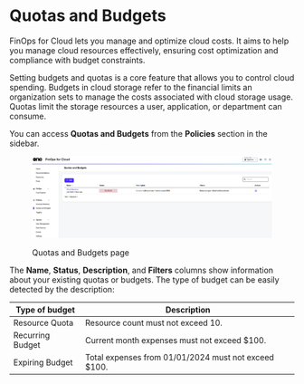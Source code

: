 # Quotas and Budgets

FinOps for Cloud lets you manage and optimize cloud costs. It aims to help you manage cloud resources effectively, ensuring cost optimization and compliance with budget constraints.&#x20;

Setting budgets and quotas is a core feature that allows you to control cloud spending. Budgets in cloud storage refer to the financial limits an organization sets to manage the costs associated with cloud storage usage. Quotas limit the storage resources a user, application, or department can consume.

You can access **Quotas and Budgets** from the **Policies** section in the sidebar.

<figure><img src="../../../.gitbook/assets/finOps_quotas_and_budgets.png" alt=""><figcaption><p>Quotas and Budgets page</p></figcaption></figure>

The **Name**, **Status**, **Description**, and **Filters** columns show information about your existing quotas or budgets. The type of budget can be easily detected by the description:

| Type of budget   | Description                                          |
| ---------------- | ---------------------------------------------------- |
| Resource Quota   | Resource count must not exceed 10.                   |
| Recurring Budget | Current month expenses must not exceed $100.         |
| Expiring Budget  | Total expenses from 01/01/2024 must not exceed $100. |
